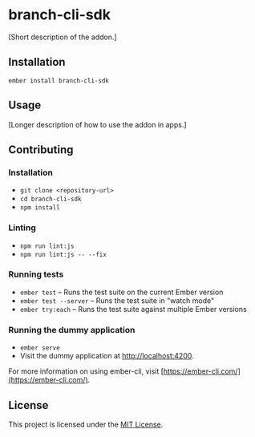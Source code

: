 branch-cli-sdk
==============================================================================

[Short description of the addon.]

Installation
------------------------------------------------------------------------------

```
ember install branch-cli-sdk
```


Usage
------------------------------------------------------------------------------

[Longer description of how to use the addon in apps.]


Contributing
------------------------------------------------------------------------------

### Installation

* `git clone <repository-url>`
* `cd branch-cli-sdk`
* `npm install`

### Linting

* `npm run lint:js`
* `npm run lint:js -- --fix`

### Running tests

* `ember test` – Runs the test suite on the current Ember version
* `ember test --server` – Runs the test suite in "watch mode"
* `ember try:each` – Runs the test suite against multiple Ember versions

### Running the dummy application

* `ember serve`
* Visit the dummy application at [http://localhost:4200](http://localhost:4200).

For more information on using ember-cli, visit [https://ember-cli.com/](https://ember-cli.com/).

License
------------------------------------------------------------------------------

This project is licensed under the [MIT License](LICENSE.md).

